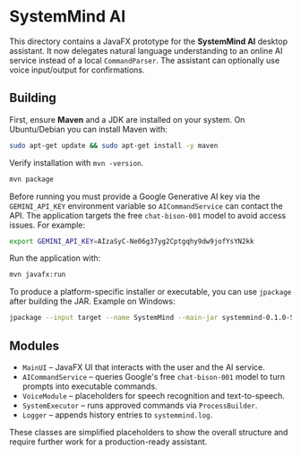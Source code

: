 # SystemMind AI

This directory contains a JavaFX prototype for the **SystemMind AI** desktop assistant. It now delegates natural language understanding to an online AI service instead of a local `CommandParser`. The assistant can optionally use voice input/output for confirmations.

## Building

First, ensure **Maven** and a JDK are installed on your system. On Ubuntu/Debian
you can install Maven with:

```bash
sudo apt-get update && sudo apt-get install -y maven
```

Verify installation with `mvn -version`.

```bash
mvn package
```

Before running you must provide a Google Generative AI key via the `GEMINI_API_KEY` environment variable so `AICommandService` can contact the API. The application targets the free `chat-bison-001` model to avoid access issues. For example:

```bash
export GEMINI_API_KEY=AIzaSyC-Ne06g37yg2Cptgqhy9dw9jofYsYN2kk
```

Run the application with:

```bash
mvn javafx:run
```

To produce a platform-specific installer or executable, you can use `jpackage` after building the JAR. Example on Windows:

```bash
jpackage --input target --name SystemMind --main-jar systemmind-0.1.0-SNAPSHOT.jar --type exe
```

## Modules

- `MainUI` – JavaFX UI that interacts with the user and the AI service.
- `AICommandService` – queries Google's free `chat-bison-001` model to turn prompts into executable commands.
- `VoiceModule` – placeholders for speech recognition and text-to-speech.
- `SystemExecutor` – runs approved commands via `ProcessBuilder`.
- `Logger` – appends history entries to `systemmind.log`.

These classes are simplified placeholders to show the overall structure and require further work for a production-ready assistant.
